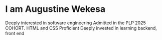# I am Augustine Wekesa
Deeply interested in software engineering
Admitted in the PLP 2025 COHORT. HTML and CSS Proficient
Deeply invested in learning backend, front end
